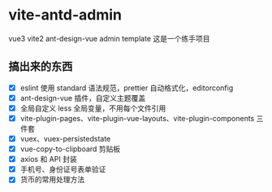 # vite-antd-admin

vue3 vite2 ant-design-vue admin template
这是一个练手项目

## 搞出来的东西

- [x] eslint 使用 standard 语法规范，prettier 自动格式化，editorconfig
- [x] ant-design-vue 插件，自定义主题覆盖
- [x] 全局自定义 less 全局变量，不用每个文件引用
- [x] vite-plugin-pages、vite-plugin-vue-layouts、vite-plugin-components 三件套
- [x] vuex、vuex-persistedstate
- [x] vue-copy-to-clipboard 剪贴板
- [x] axios 和 API 封装
- [x] 手机号、身份证号表单验证
- [x] 货币的常用处理方法
